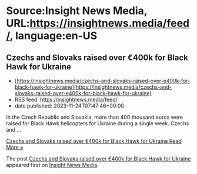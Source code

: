 # Source:Insight News Media, URL:https://insightnews.media/feed/, language:en-US

## Czechs and Slovaks raised over €400k for Black Hawk for Ukraine
 - [https://insightnews.media/czechs-and-slovaks-raised-over-e400k-for-black-hawk-for-ukraine](https://insightnews.media/czechs-and-slovaks-raised-over-e400k-for-black-hawk-for-ukraine)
 - RSS feed: https://insightnews.media/feed/
 - date published: 2023-11-24T07:47:46+00:00

<p>In the Czech Republic and Slovakia, more than 400 thousand euros were raised for Black Hawk helicopters for Ukraine during a single week. Czechs and &#8230;</p>
<p class="read-more"> <a class="ast-button" href="https://insightnews.media/czechs-and-slovaks-raised-over-e400k-for-black-hawk-for-ukraine/"> <span class="screen-reader-text">Czechs and Slovaks raised over €400k for Black Hawk for Ukraine</span> Read More »</a></p>
<p>The post <a href="https://insightnews.media/czechs-and-slovaks-raised-over-e400k-for-black-hawk-for-ukraine/">Czechs and Slovaks raised over €400k for Black Hawk for Ukraine</a> appeared first on <a href="https://insightnews.media">Insight News Media</a>.</p>

